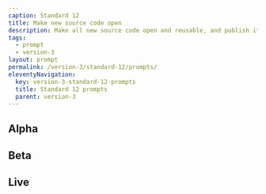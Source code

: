 ```yaml
---
caption: Standard 12
title: Make new source code open
description: Make all new source code open and reusable, and publish it under appropriate licences. Or if this is not possible, provide a convincing explanation of why this cannot be done for specific subsets of the source code.
tags:
  - prompt
  - version-3
layout: prompt
permalink: /version-3/standard-12/prompts/
eleventyNavigation:
  key: version-3-standard-12-prompts
  title: Standard 12 prompts
  parent: version-3
---
```


## Alpha

## Beta

## Live

